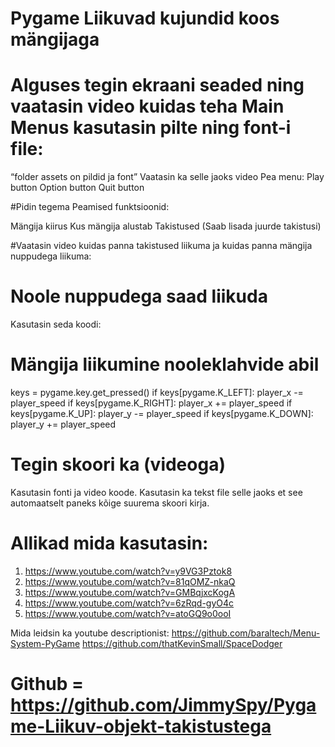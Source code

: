 # Pygame Liikuvad kujundid koos mängijaga


# Alguses tegin ekraani seaded ning vaatasin video kuidas teha Main Menus kasutasin pilte ning font-i file:
“folder assets on pildid ja font”
Vaatasin ka selle jaoks video
Pea menu:
Play button
Option button
Quit button

#Pidin tegema Peamised funktsioonid:

Mängija kiirus
Kus mängija alustab
Takistused (Saab lisada juurde takistusi)

#Vaatasin video kuidas panna takistused liikuma ja kuidas panna mängija nuppudega liikuma: 

# Noole nuppudega saad liikuda
Kasutasin seda koodi:
# Mängija liikumine nooleklahvide abil
keys = pygame.key.get_pressed()
if keys[pygame.K_LEFT]:
   player_x -= player_speed
if keys[pygame.K_RIGHT]:
   player_x += player_speed
if keys[pygame.K_UP]:
   player_y -= player_speed
if keys[pygame.K_DOWN]:
   player_y += player_speed




# Tegin skoori ka (videoga)
Kasutasin fonti ja video koode.
Kasutasin ka tekst file selle jaoks et see automaatselt paneks kõige suurema skoori kirja.







# Allikad mida kasutasin:

1. https://www.youtube.com/watch?v=y9VG3Pztok8
2. https://www.youtube.com/watch?v=81qOMZ-nkaQ
3. https://www.youtube.com/watch?v=GMBqjxcKogA
4. https://www.youtube.com/watch?v=6zRqd-gyO4c
5. https://www.youtube.com/watch?v=atoGQ9o0ooI

Mida leidsin ka youtube descriptionist:
https://github.com/baraltech/Menu-System-PyGame
https://github.com/thatKevinSmall/SpaceDodger 

# Github = https://github.com/JimmySpy/Pygame-Liikuv-objekt-takistustega


